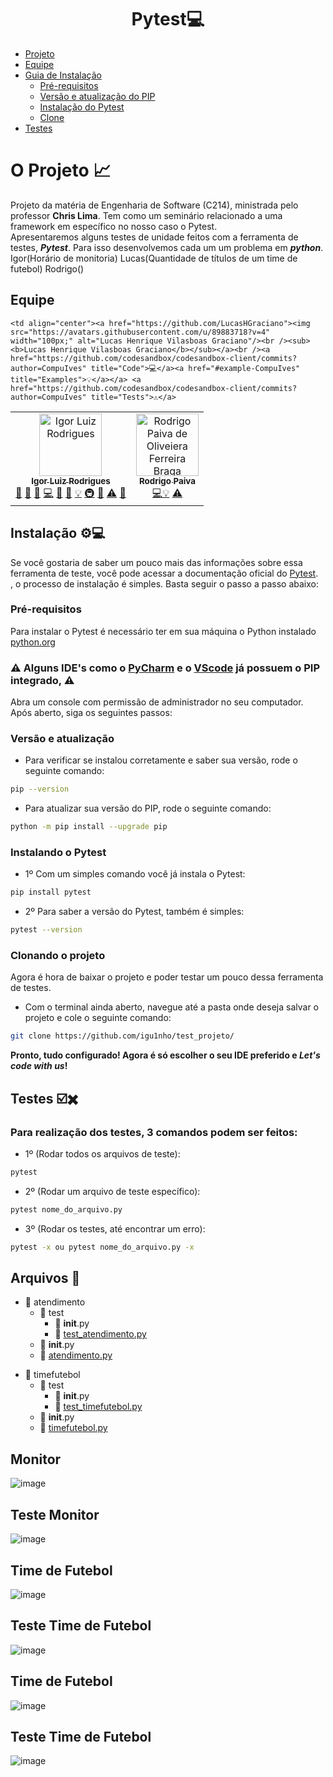 <h1 align="center"> Pytest💻 </h1>

- [Projeto](#o-projeto-)
- [Equipe](#equipe)
- [Guia de Instalação](#instalação-)
   - [Pré-requisitos](#pré-requisitos)
   - [Versão e atualização do PIP](#versão-e-atualização)
   - [Instalação do Pytest](#instalando-o-pytest)
   - [Clone](#clonar-o-projeto)
- [Testes](#testes-%EF%B8%8F%EF%B8%8F)

# O Projeto 📈
Projeto da matéria de Engenharia de Software (C214), ministrada pelo professor **Chris Lima**. Tem como um seminário relacionado a uma framework em específico no nosso caso o Pytest.<br>
Apresentaremos alguns testes de unidade feitos com a ferramenta de testes, ***Pytest***. Para isso desenvolvemos cada um um problema em ***python***.
Igor(Horário de monitoria)
Lucas(Quantidade de títulos de um time de futebol)
Rodrigo()

## Equipe
<table>
  <tr>
    <td align="center"><a href="https://github.com/igu1nho"><img src="https://avatars.githubusercontent.com/u/89806466?s=400&u=e8107d3d169b3775f289e49470b097b45d778d68&v=4" width="100px;" alt="Igor Luiz Rodrigues"/><br /><sub><b>Igor Luiz Rodrigues</b></sub></a><br /><a href="#question-CompuIves" title="Answering Questions">💬</a> <a href="#blog-CompuIves" title="Blogposts">📝</a> <a href="[https://github.com/codesandbox/codesandbox-client/issues?q=author%3ACompuIves](https://github.com/igu1nho/test_projeto/issues)" title="Bug reports">🐛</a> <a href="https://github.com/igu1nho/test_projeto/actions" title="Code">💻</a> <a href="#design-CompuIves" title="Design">🎨</a> <a href="https://github.com/igu1nho/test_projeto/commits?author=igu1nho" title="Documentation">📖</a> <a href="#example-CompuIves" title="Examples">💡</a> <a href="#infra-CompuIves" title="Infrastructure (Hosting, Build-Tools, etc)">🚇</a> <a href="#review-CompuIves" title="Reviewed Pull Requests">👀</a> <a href="https://github.com/igu1nho/test_projeto/commits?author=igu1nho" title="Tests">⚠️</a> <a href="#tool-CompuIves" title="Tools">🔧</a></td>

    <td align="center"><a href="https://github.com/LucasHGraciano"><img src="https://avatars.githubusercontent.com/u/89883718?v=4" width="100px;" alt="Lucas Henrique Vilasboas Graciano"/><br /><sub><b>Lucas Henrique Vilasboas Graciano</b></sub></a><br /><a href="https://github.com/codesandbox/codesandbox-client/commits?author=CompuIves" title="Code">💻</a><a href="#example-CompuIves" title="Examples">💡</a></a> <a href="https://github.com/codesandbox/codesandbox-client/commits?author=CompuIves" title="Tests">⚠️</a>
   
   <td align="center"><a href="https://github.com/Zenks1"><img src="https://avatars.githubusercontent.com/u/77506652?v=4" width="100px;" alt="Rodrigo Paiva de Oliveiera Ferreira Braga"/><br /><sub><b>Rodrigo Paiva</b></sub></a><br /><a href="https://github.com/codesandbox/codesandbox-client/commits?author=CompuIves" title="Code">💻</a><a href="#example-CompuIves" title="Examples">💡</a></a> <a href="https://github.com/codesandbox/codesandbox-client/commits?author=CompuIves" title="Tests">⚠️</a>
  </tr>
<table>

## Instalação ⚙💻
Se você gostaria de saber um pouco mais das informações sobre essa ferramenta de teste, você pode acessar a documentação oficial do <a href="https://docs.pytest.org/en/stable/index.html">Pytest</a>.<br> , o processo de instalação é simples. Basta seguir o passo a passo abaixo:

### Pré-requisitos
Para instalar o Pytest é necessário ter em sua máquina o Python instalado <a href="https://www.python.org/">python.org</a>

### ⚠️ Alguns IDE's como o <a href="https://www.jetbrains.com/pt-br/pycharm/">PyCharm</a> e o <a href="https://www.code.visualstudio.com/ ">VScode</a> já possuem o PIP integrado, ⚠️<br>

Abra um console com permissão de administrador no seu computador.
Após aberto, siga os seguintes passos:

### Versão e atualização
- Para verificar se instalou corretamente e saber sua versão, rode o seguinte comando:
```bash
pip --version
```

- Para atualizar sua versão do PIP, rode o seguinte comando:
```bash
python -m pip install --upgrade pip
```

### Instalando o Pytest
- 1º Com um simples comando você já instala o Pytest:
```bash
pip install pytest
```

- 2º Para saber a versão do Pytest, também é simples:
```bash
pytest --version
```

### Clonando o projeto
Agora é hora de baixar o projeto e poder testar um pouco dessa ferramenta de testes.
- Com o terminal ainda aberto, navegue até a pasta onde deseja salvar o projeto e cole o seguinte comando:
```bash
git clone https://github.com/igu1nho/test_projeto/
```

**Pronto, tudo configurado! Agora é só escolher o seu IDE preferido e _Let's code with us_!**

## Testes ☑️✖️
### Para realização dos testes, 3 comandos podem ser feitos:
- 1º (Rodar todos os arquivos de teste):
```bash
pytest
```

- 2º (Rodar um arquivo de teste específico):
```bash
pytest nome_do_arquivo.py
```

- 3º (Rodar os testes, até encontrar um erro):
```bash
pytest -x ou pytest nome_do_arquivo.py -x
```

## Arquivos :open_file_folder:
<!--ts-->
  * :file_folder: atendimento
    * :file_folder: test
        * :page_facing_up: __init__.py
        * :page_facing_up: [test_atendimento.py](#teste-atendimento)
     * :page_facing_up: __init__.py
     * :page_facing_up: [atendimento.py](#atendimento)
<!--te-->

<!--ts-->
  * :file_folder: timefutebol
    * :file_folder: test
        * :page_facing_up: __init__.py
        * :page_facing_up: [test_timefutebol.py](#teste-timefutebol)
     * :page_facing_up: __init__.py
     * :page_facing_up: [timefutebol.py](#timefutebol)
<!--te-->

## Monitor
![image]([https://imgur.com/6FSDgDf](https://i.imgur.com/6FSDgDf.png))

## Teste Monitor
![image](https://imgur.com/i0IeGbF)

## Time de Futebol
![image](https://imgur.com/2p1UQUc)

## Teste Time de Futebol
![image](https://imgur.com/plYoHId)

## Time de Futebol
![image](https://user-images.githubusercontent.com/73140691/139708100-b411dcec-753f-46ff-931c-5f01a6965640.png)

## Teste Time de Futebol
![image](https://user-images.githubusercontent.com/73140691/139708280-9f5f391f-7802-4c33-a0ad-a0faf8abd680.png)
